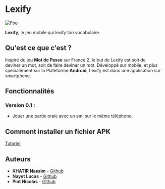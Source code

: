 # Lexify

<a href="https://drive.google.com/file/d/1Up7QZtkXIIDnLxHFcCjw3MpzwbBp2i0_/view?usp=sharing" rel="download">![Foo](https://www.quantumhealthapps.com/wp-content/uploads/2017/03/Download-button-now.png)</a>

**Lexify**, le jeu mobile qui lexify ton vocabulaire. 

## Qu'est ce que c'est ?

Inspiré du jeu **Mot de Passe** sur France 2, le but de Lexify est soit de deviner un mot, soit de faire deviner un mot. 
Développé sur mobile, et plus spécialement sur la Plateforme **Android**, Lexify est donc une application sur smartphone.

## Fonctionnalités 

### Version 0.1 :
  * Jouer une partie orale avec un ami sur le même téléphone.
  
## Comment installer un fichier APK 

[Tutoriel](https://www.androidpit.fr/comment-installer-apk-android)


  
## Auteurs
* **KHATIR Nassim** - [Github](https://github.com/nassimkhatir)
* **Nayet Lucas** - [Github](https://github.com/LNayet)
* **Piot Nicolas** - [Github](https://github.com/Yxiaa)
